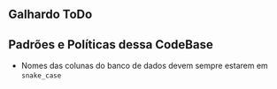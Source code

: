 ## Galhardo ToDo

## Padrões e Políticas dessa CodeBase
- Nomes das colunas do banco de dados devem sempre estarem em `snake_case`
